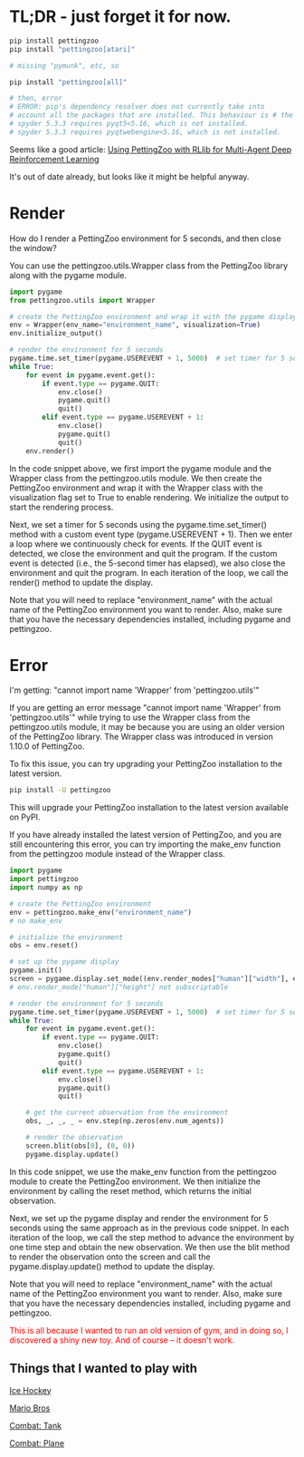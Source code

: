# TL;DR - just forget it for now.

```sh
pip install pettingzoo
pip install "pettingzoo[atari]"

# missing "pymunk", etc, so

pip install "pettingzoo[all]"

# then, error
# ERROR: pip's dependency resolver does not currently take into 
# account all the packages that are installed. This behaviour is # the source of the following dependency conflicts.
# spyder 5.3.3 requires pyqt5<5.16, which is not installed.
# spyder 5.3.3 requires pyqtwebengine<5.16, which is not installed.
```

Seems like a good article: [Using PettingZoo with RLlib for Multi-Agent Deep Reinforcement Learning](https://towardsdatascience.com/using-pettingzoo-with-rllib-for-multi-agent-deep-reinforcement-learning-5ff47c677abd[]())

It's out of date already, but looks like it might be helpful anyway.

# Render

How do I render a PettingZoo environment for 5 seconds, and then close the window?

You can use the pettingzoo.utils.Wrapper class from the PettingZoo library along with the pygame module.

```python
import pygame
from pettingzoo.utils import Wrapper

# create the PettingZoo environment and wrap it with the pygame display
env = Wrapper(env_name="environment_name", visualization=True)
env.initialize_output()

# render the environment for 5 seconds
pygame.time.set_timer(pygame.USEREVENT + 1, 5000)  # set timer for 5 seconds
while True:
    for event in pygame.event.get():
        if event.type == pygame.QUIT:
            env.close()
            pygame.quit()
            quit()
        elif event.type == pygame.USEREVENT + 1:
            env.close()
            pygame.quit()
            quit()
    env.render()
```

In the code snippet above, we first import the pygame module and the Wrapper class from the pettingzoo.utils module. We then create the PettingZoo environment and wrap it with the Wrapper class with the visualization flag set to True to enable rendering. We initialize the output to start the rendering process.

Next, we set a timer for 5 seconds using the pygame.time.set\_timer() method with a custom event type (pygame.USEREVENT + 1). Then we enter a loop where we continuously check for events. If the QUIT event is detected, we close the environment and quit the program. If the custom event is detected (i.e., the 5-second timer has elapsed), we also close the environment and quit the program. In each iteration of the loop, we call the render() method to update the display.

Note that you will need to replace "environment\_name" with the actual name of the PettingZoo environment you want to render. Also, make sure that you have the necessary dependencies installed, including pygame and pettingzoo.


# Error

I'm getting: "cannot import name 'Wrapper' from 'pettingzoo.utils'"

If you are getting an error message "cannot import name 'Wrapper' from 'pettingzoo.utils'" while trying to use the Wrapper class from the pettingzoo.utils module, it may be because you are using an older version of the PettingZoo library. The Wrapper class was introduced in version 1.10.0 of PettingZoo.

To fix this issue, you can try upgrading your PettingZoo installation to the latest version.

```sh
pip install -U pettingzoo
```

This will upgrade your PettingZoo installation to the latest version available on PyPI.

If you have already installed the latest version of PettingZoo, and you are still encountering this error, you can try importing the make\_env function from the pettingzoo module instead of the Wrapper class.

```python
import pygame
import pettingzoo
import numpy as np

# create the PettingZoo environment
env = pettingzoo.make_env("environment_name")
# no make_env

# initialize the environment
obs = env.reset()

# set up the pygame display
pygame.init()
screen = pygame.display.set_mode((env.render_modes["human"]["width"], env.render_modes["human"]["height"]))
# env.render_mode["human"]["height"] not subscriptable

# render the environment for 5 seconds
pygame.time.set_timer(pygame.USEREVENT + 1, 5000)  # set timer for 5 seconds
while True:
    for event in pygame.event.get():
        if event.type == pygame.QUIT:
            env.close()
            pygame.quit()
            quit()
        elif event.type == pygame.USEREVENT + 1:
            env.close()
            pygame.quit()
            quit()

    # get the current observation from the environment
    obs, _, _, _ = env.step(np.zeros(env.num_agents))

    # render the observation
    screen.blit(obs[0], (0, 0))
    pygame.display.update()
```

In this code snippet, we use the make\_env function from the pettingzoo module to create the PettingZoo environment. We then initialize the environment by calling the reset method, which returns the initial observation.

Next, we set up the pygame display and render the environment for 5 seconds using the same approach as in the previous code snippet. In each iteration of the loop, we call the step method to advance the environment by one time step and obtain the new observation. We then use the blit method to render the observation onto the screen and call the pygame.display.update() method to update the display.

Note that you will need to replace "environment\_name" with the actual name of the PettingZoo environment you want to render. Also, make sure that you have the necessary dependencies installed, including pygame and pettingzoo.

<span style="color:red;">This is all because I wanted to run an old version of gym, and in doing so, I discovered a shiny new toy.  And of course &ndash; it doesn't work.</span>

## Things that I wanted to play with

[Ice Hockey](https://pettingzoo.farama.org/environments/atari/ice_hockey/)

[Mario Bros](https://pettingzoo.farama.org/environments/atari/mario_bros/)

[Combat: Tank](https://pettingzoo.farama.org/environments/atari/combat_tank/)

[Combat: Plane](https://pettingzoo.farama.org/environments/atari/combat_plane/)

